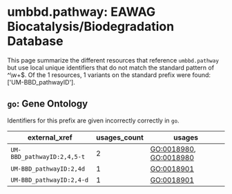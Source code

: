 # umbbd.pathway: EAWAG Biocatalysis/Biodegradation Database

This page summarize the different resources that reference `umbbd.pathway`
but use local unique identifiers that do not match the standard pattern of
^\w+$. Of the 1 resources,
1 variants on the standard prefix were found: ['UM-BBD_pathwayID'].

## `go`: Gene Ontology

Identifiers for this prefix are given incorrectly correctly in `go`.

| external_xref              |   usages_count | usages                                                                                           |
|----------------------------|----------------|--------------------------------------------------------------------------------------------------|
| `UM-BBD_pathwayID:2,4,5-t` |              2 | [GO:0018980](https://bioregistry.io/GO:0018980), [GO:0018980](https://bioregistry.io/GO:0018980) |
| `UM-BBD_pathwayID:2,4d`    |              1 | [GO:0018901](https://bioregistry.io/GO:0018901)                                                  |
| `UM-BBD_pathwayID:2,4-d`   |              1 | [GO:0018901](https://bioregistry.io/GO:0018901)                                                  |

